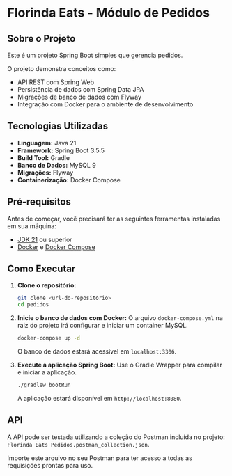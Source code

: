# Florinda Eats - Módulo de Pedidos

## Sobre o Projeto

Este é um projeto Spring Boot simples que gerencia pedidos.

O projeto demonstra conceitos como:
- API REST com Spring Web
- Persistência de dados com Spring Data JPA
- Migrações de banco de dados com Flyway
- Integração com Docker para o ambiente de desenvolvimento

## Tecnologias Utilizadas

- **Linguagem:** Java 21
- **Framework:** Spring Boot 3.5.5
- **Build Tool:** Gradle
- **Banco de Dados:** MySQL 9
- **Migrações:** Flyway
- **Containerização:** Docker Compose

## Pré-requisitos

Antes de começar, você precisará ter as seguintes ferramentas instaladas em sua máquina:
- [JDK 21](https://www.oracle.com/java/technologies/downloads/#java21) ou superior
- [Docker](https://www.docker.com/get-started) e [Docker Compose](https://docs.docker.com/compose/install/)

## Como Executar

1.  **Clone o repositório:**
    ```bash
    git clone <url-do-repositorio>
    cd pedidos
    ```

2.  **Inicie o banco de dados com Docker:**
    O arquivo `docker-compose.yml` na raiz do projeto irá configurar e iniciar um container MySQL.
    ```bash
    docker-compose up -d
    ```
    O banco de dados estará acessível em `localhost:3306`.

3.  **Execute a aplicação Spring Boot:**
    Use o Gradle Wrapper para compilar e iniciar a aplicação.
    ```bash
    ./gradlew bootRun
    ```
    A aplicação estará disponível em `http://localhost:8080`.

## API

A API pode ser testada utilizando a coleção do Postman incluída no projeto: `Florinda Eats Pedidos.postman_collection.json`.

Importe este arquivo no seu Postman para ter acesso a todas as requisições prontas para uso.
